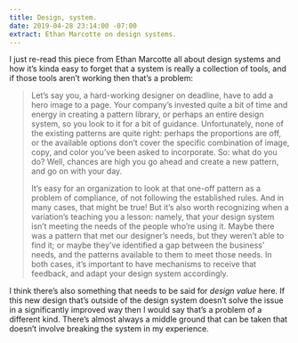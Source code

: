 ```yaml
---
title: Design, system.
date: 2019-04-28 23:14:00 -07:00
extract: Ethan Marcotte on design systems.
---
```


I just re-read this piece from Ethan Marcotte all about design systems and how it’s kinda easy to forget that a system is really a collection of tools, and if those tools aren’t working then that’s a problem:

> Let’s say you, a hard-working designer on deadline, have to add a hero image to a page. Your company’s invested quite a bit of time and energy in creating a pattern library, or perhaps an entire design system, so you look to it for a bit of guidance. Unfortunately, none of the existing patterns are quite right: perhaps the proportions are off, or the available options don’t cover the specific combination of image, copy, and color you’ve been asked to incorporate. So: what do you do? Well, chances are high you go ahead and create a new pattern, and go on with your day.
> 
> It’s easy for an organization to look at that one-off pattern as a problem of compliance, of not following the established rules. And in many cases, that might be true! But it’s also worth recognizing when a variation’s teaching you a lesson: namely, that your design system isn’t meeting the needs of the people who’re using it. Maybe there was a pattern that met our designer’s needs, but they weren’t able to find it; or maybe they’ve identified a gap between the business’ needs, and the patterns available to them to meet those needs. In both cases, it’s important to have mechanisms to receive that feedback, and adapt your design system accordingly.

I think there’s also something that needs to be said for _design value_ here. If this new design that’s outside of the design system doesn’t solve the issue in a significantly improved way then I would say that’s a problem of a different kind. There’s almost always a middle ground that can be taken that doesn’t involve breaking the system in my experience. 